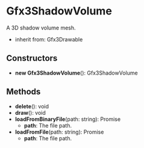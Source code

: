 # Gfx3ShadowVolume

A 3D shadow volume mesh.
- inherit from: Gfx3Drawable
## Constructors
* **new Gfx3ShadowVolume**(): Gfx3ShadowVolume   
## Methods
* **delete**(): void   
* **draw**(): void   
* **loadFromBinaryFile**(path: string): Promise   
  * **path**: The file path.
* **loadFromFile**(path: string): Promise   
  * **path**: The file path.
